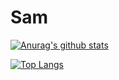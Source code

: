 # Sam
[![Anurag's github stats](https://github-readme-stats.vercel.app/api?username=TheMOKETBOY)](https://github.com/anuraghazra/github-readme-stats)

[![Top Langs](https://github-readme-stats.vercel.app/api/top-langs/?username=TheMOKETBOY&layout=compact)](https://github.com/anuraghazra/github-readme-stats)

